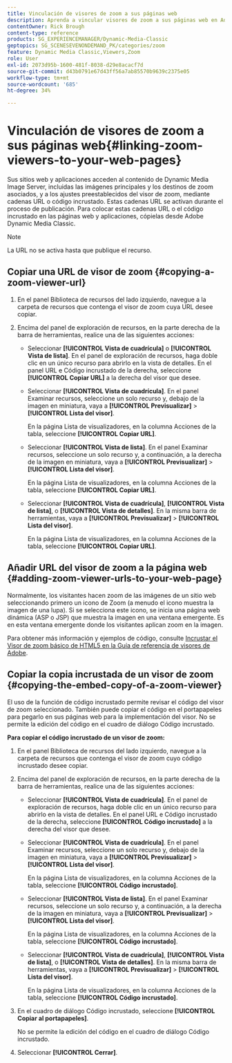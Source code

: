 ```yaml
---
title: Vinculación de visores de zoom a sus páginas web
description: Aprenda a vincular visores de zoom a sus páginas web en Adobe Dynamic Media Classic.
contentOwner: Rick Brough
content-type: reference
products: SG_EXPERIENCEMANAGER/Dynamic-Media-Classic
geptopics: SG_SCENESEVENONDEMAND_PK/categories/zoom
feature: Dynamic Media Classic,Viewers,Zoom
role: User
exl-id: 2073d95b-1600-481f-8038-d29e8acacf7d
source-git-commit: d43b0791e67d43ff56a7ab85570b9639c2375e05
workflow-type: tm+mt
source-wordcount: '685'
ht-degree: 34%

---
```


# Vinculación de visores de zoom a sus páginas web{#linking-zoom-viewers-to-your-web-pages}

Sus sitios web y aplicaciones acceden al contenido de Dynamic Media Image Server, incluidas las imágenes principales y los destinos de zoom asociados, y a los ajustes preestablecidos del visor de zoom, mediante cadenas URL o código incrustado. Estas cadenas URL se activan durante el proceso de publicación. Para colocar estas cadenas URL o el código incrustado en las páginas web y aplicaciones, cópielas desde Adobe Dynamic Media Classic.

>[!NOTE]
>
>La URL no se activa hasta que publique el recurso.

## Copiar una URL de visor de zoom {#copying-a-zoom-viewer-url}

1. En el panel Biblioteca de recursos del lado izquierdo, navegue a la carpeta de recursos que contenga el visor de zoom cuya URL desee copiar.
1. Encima del panel de exploración de recursos, en la parte derecha de la barra de herramientas, realice una de las siguientes acciones:

   * Seleccionar **[!UICONTROL Vista de cuadrícula]** o **[!UICONTROL Vista de lista]**. En el panel de exploración de recursos, haga doble clic en un único recurso para abrirlo en la vista de detalles. En el panel URL e Código incrustado de la derecha, seleccione **[!UICONTROL Copiar URL]** a la derecha del visor que desee.
   * Seleccionar **[!UICONTROL Vista de cuadrícula]**. En el panel Examinar recursos, seleccione un solo recurso y, debajo de la imagen en miniatura, vaya a **[!UICONTROL Previsualizar]** > **[!UICONTROL Lista del visor]**.

      En la página Lista de visualizadores, en la columna Acciones de la tabla, seleccione **[!UICONTROL Copiar URL]**.

   * Seleccionar **[!UICONTROL Vista de lista]**. En el panel Examinar recursos, seleccione un solo recurso y, a continuación, a la derecha de la imagen en miniatura, vaya a **[!UICONTROL Previsualizar]** > **[!UICONTROL Lista del visor]**.

      En la página Lista de visualizadores, en la columna Acciones de la tabla, seleccione **[!UICONTROL Copiar URL]**.

   * Seleccionar **[!UICONTROL Vista de cuadrícula]**, **[!UICONTROL Vista de lista]**, o **[!UICONTROL Vista de detalles]**. En la misma barra de herramientas, vaya a **[!UICONTROL Previsualizar]** > **[!UICONTROL Lista del visor]**.

      En la página Lista de visualizadores, en la columna Acciones de la tabla, seleccione **[!UICONTROL Copiar URL]**.

## Añadir URL del visor de zoom a la página web {#adding-zoom-viewer-urls-to-your-web-page}

Normalmente, los visitantes hacen zoom de las imágenes de un sitio web seleccionando primero un icono de Zoom (a menudo el icono muestra la imagen de una lupa). Si se selecciona este icono, se inicia una página web dinámica (ASP o JSP) que muestra la imagen en una ventana emergente. Es en esta ventana emergente donde los visitantes aplican zoom en la imagen.

Para obtener más información y ejemplos de código, consulte [Incrustar el Visor de zoom básico de HTML5 en la Guía de referencia de visores de Adobe](https://experienceleague.adobe.com/docs/dynamic-media-developer-resources/library/viewers-aem-assets-dmc/basic-zoom/c-html5-20-basic-zoom-viewer-about.html#section-e1c3106f5b3e445d9b95be337c2f94e2).

## Copiar la copia incrustada de un visor de zoom {#copying-the-embed-copy-of-a-zoom-viewer}

El uso de la función de código incrustado permite revisar el código del visor de zoom seleccionado. También puede copiar el código en el portapapeles para pegarlo en sus páginas web para la implementación del visor. No se permite la edición del código en el cuadro de diálogo Código incrustado.

**Para copiar el código incrustado de un visor de zoom:**

1. En el panel Biblioteca de recursos del lado izquierdo, navegue a la carpeta de recursos que contenga el visor de zoom cuyo código incrustado desee copiar.
1. Encima del panel de exploración de recursos, en la parte derecha de la barra de herramientas, realice una de las siguientes acciones:

   * Seleccionar **[!UICONTROL Vista de cuadrícula]**. En el panel de exploración de recursos, haga doble clic en un único recurso para abrirlo en la vista de detalles. En el panel URL e Código incrustado de la derecha, seleccione **[!UICONTROL Código incrustado]** a la derecha del visor que desee.
   * Seleccionar **[!UICONTROL Vista de cuadrícula]**. En el panel Examinar recursos, seleccione un solo recurso y, debajo de la imagen en miniatura, vaya a **[!UICONTROL Previsualizar]** > **[!UICONTROL Lista del visor]**.

      En la página Lista de visualizadores, en la columna Acciones de la tabla, seleccione **[!UICONTROL Código incrustado]**.

   * Seleccionar **[!UICONTROL Vista de lista]**. En el panel Examinar recursos, seleccione un solo recurso y, a continuación, a la derecha de la imagen en miniatura, vaya a **[!UICONTROL Previsualizar]** > **[!UICONTROL Lista del visor]**.

      En la página Lista de visualizadores, en la columna Acciones de la tabla, seleccione **[!UICONTROL Código incrustado]**.

   * Seleccionar **[!UICONTROL Vista de cuadrícula]**, **[!UICONTROL Vista de lista]**, o **[!UICONTROL Vista de detalles]**. En la misma barra de herramientas, vaya a **[!UICONTROL Previsualizar]** > **[!UICONTROL Lista del visor]**.

      En la página Lista de visualizadores, en la columna Acciones de la tabla, seleccione **[!UICONTROL Código incrustado]**.

1. En el cuadro de diálogo Código incrustado, seleccione **[!UICONTROL Copiar al portapapeles]**.

   No se permite la edición del código en el cuadro de diálogo Código incrustado.

1. Seleccionar **[!UICONTROL Cerrar]**.
